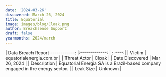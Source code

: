 ```yaml
---
date: '2024-03-26'
discovered: March 26, 2024
title: Equatorial
image: images/blog/Cloak.png
author: Breachsense Support
draft: false
yearmonths: 2024/march
---
```



| Data Breach Report
------------:     |:-------------:    | :-----:|
| Victim      | equatorialenergia.com.br      | 
| Threat Actor      | Cloak      | 
| Date Discovered      | Mar 26, 2024      | 
| Description      | Equatorial Energia SA is a Brazil-based company engaged in the energy sector.      | 
| Leak Size      | Unknown      | 

